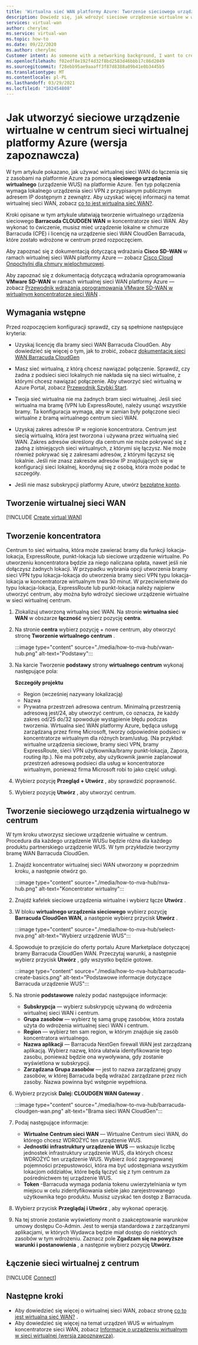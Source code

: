 ```yaml
---
title: 'Wirtualna sieć WAN platformy Azure: Tworzenie sieciowego urządzenia wirtualnego (urządzenie WUS) w centrum'
description: Dowiedz się, jak wdrożyć sieciowe urządzenie wirtualne w wirtualnym koncentratorze sieci WAN.
services: virtual-wan
author: cherylmc
ms.service: virtual-wan
ms.topic: how-to
ms.date: 09/22/2020
ms.author: cherylmc
Customer intent: As someone with a networking background, I want to create a Network Virtual Appliance (NVA) in my Virtual WAN hub.
ms.openlocfilehash: f02edf8e192f4d32f8bd2583d46bbb17c86d2049
ms.sourcegitcommit: f28ebb95ae9aaaff3f87d8388a09b41e0b3445b5
ms.translationtype: MT
ms.contentlocale: pl-PL
ms.lasthandoff: 03/29/2021
ms.locfileid: "102454808"
---
```

# <a name="how-to-create-a-network-virtual-appliance-in-an-azure-virtual-wan-hub-preview"></a>Jak utworzyć sieciowe urządzenie wirtualne w centrum sieci wirtualnej platformy Azure (wersja zapoznawcza)

W tym artykule pokazano, jak używać wirtualnej sieci WAN do łączenia się z zasobami na platformie Azure za pomocą **sieciowego urządzenia wirtualnego** (urządzenie WUS) na platformie Azure. Ten typ połączenia wymaga lokalnego urządzenia sieci VPN z przypisanym publicznym adresem IP dostępnym z zewnątrz. Aby uzyskać więcej informacji na temat wirtualnej sieci WAN, zobacz [co to jest wirtualna sieć WAN?](virtual-wan-about.md).

Kroki opisane w tym artykule ułatwiają tworzenie wirtualnego urządzenia sieciowego **Barracuda CLOUDGEN WAN** w koncentratorze sieci WAN. Aby wykonać to ćwiczenie, musisz mieć urządzenie lokalne w chmurze Barracuda (CPE) i licencję na urządzenie sieci WAN CloudGen Barracuda, które zostało wdrożone w centrum przed rozpoczęciem.

Aby zapoznać się z dokumentacją dotyczącą wdrażania **Cisco SD-WAN** w ramach wirtualnej sieci WAN platformy Azure — zobacz [Cisco Cloud Onpochylni dla chmury wielochmurowej](https://www.cisco.com/c/en/us/td/docs/routers/sdwan/configuration/cloudonramp/ios-xe-17/cloud-onramp-book-xe/cloud-onramp-multi-cloud.html#Cisco_Concept.dita_c61e0e7a-fff8-4080-afee-47b81e8df701). 

Aby zapoznać się z dokumentacją dotyczącą wdrażania oprogramowania **VMware SD-WAN** w ramach wirtualnej sieci WAN platformy Azure — zobacz [Przewodnik wdrażania oprogramowania VMware SD-WAN w wirtualnym koncentratorze sieci WAN](https://kb.vmware.com/s/article/82746) .

## <a name="prerequisites"></a>Wymagania wstępne

Przed rozpoczęciem konfiguracji sprawdź, czy są spełnione następujące kryteria:

* Uzyskaj licencję dla bramy sieci WAN Barracuda CloudGen. Aby dowiedzieć się więcej o tym, jak to zrobić, zobacz [dokumentację sieci WAN Barracuda CloudGen](https://www.barracuda.com/products/cloudgenwan)

* Masz sieć wirtualną, z którą chcesz nawiązać połączenie. Sprawdź, czy żadna z podsieci sieci lokalnych nie nakłada się na sieci wirtualne, z którymi chcesz nawiązać połączenie. Aby utworzyć sieć wirtualną w Azure Portal, zobacz [Przewodnik Szybki Start](../virtual-network/quick-create-portal.md).

* Twoja sieć wirtualna nie ma żadnych bram sieci wirtualnej. Jeśli sieć wirtualna ma bramę (VPN lub ExpressRoute), należy usunąć wszystkie bramy. Ta konfiguracja wymaga, aby w zamian były połączone sieci wirtualne z bramą wirtualnego centrum sieci WAN.

* Uzyskaj zakres adresów IP w regionie koncentratora. Centrum jest siecią wirtualną, która jest tworzona i używana przez wirtualną sieć WAN. Zakres adresów określony dla centrum nie może pokrywać się z żadną z istniejących sieci wirtualnych, z którymi się łączysz. Nie może również pokrywać się z zakresami adresów, z którymi łączysz się lokalnie. Jeśli nie znasz zakresów adresów IP znajdujących się w konfiguracji sieci lokalnej, koordynuj się z osobą, która może podać te szczegóły.

* Jeśli nie masz subskrypcji platformy Azure, utwórz [bezpłatne konto](https://azure.microsoft.com/free/?WT.mc_id=A261C142F).

## <a name="create-a-virtual-wan"></a><a name="openvwan"></a>Tworzenie wirtualnej sieci WAN

[!INCLUDE [Create virtual WAN](../../includes/virtual-wan-create-vwan-include.md)]

## <a name="create-a-hub"></a><a name="hub"></a>Tworzenie koncentratora

Centrum to sieć wirtualna, która może zawierać bramy dla funkcji lokacja-lokacja, ExpressRoute, punkt-lokacja lub sieciowe urządzenie wirtualne. Po utworzeniu koncentratora będzie za niego naliczana opłata, nawet jeśli nie dołączysz żadnych lokacji. W przypadku wybrania opcji utworzenia bramy sieci VPN typu lokacja-lokacja do utworzenia bramy sieci VPN typu lokacja-lokacja w koncentratorze wirtualnym trwa 30 minut. W przeciwieństwie do typu lokacja-lokacja, ExpressRoute lub punkt-lokacja należy najpierw utworzyć centrum, aby można było wdrożyć sieciowe urządzenie wirtualne w sieci wirtualnej centrum.

1. Zlokalizuj utworzoną wirtualną sieć WAN. Na stronie **wirtualna sieć WAN** w obszarze **łączność** wybierz pozycję **centra**.
1. Na stronie **centra** wybierz pozycję + nowe centrum, aby otworzyć stronę **Tworzenie wirtualnego centrum** .

   :::image type="content" source="./media/how-to-nva-hub/vwan-hub.png" alt-text="Podstawy":::
1. Na karcie Tworzenie **podstawy** strony **wirtualnego centrum** wykonaj następujące pola:

   **Szczegóły projektu**

   * Region (wcześniej nazywany lokalizacją)
   * Nazwa
   * Prywatna przestrzeń adresowa centrum. Minimalną przestrzenią adresową jest/24, aby utworzyć centrum, co oznacza, że każdy zakres od/25 do/32 spowoduje wystąpienie błędu podczas tworzenia. Wirtualna sieć WAN platformy Azure, będąca usługą zarządzaną przez firmę Microsoft, tworzy odpowiednie podsieci w koncentratorze wirtualnym dla różnych bram/usług. (Na przykład: wirtualne urządzenia sieciowe, bramy sieci VPN, bramy ExpressRoute, sieci VPN użytkownika/bramy punkt-lokacja, Zapora, routing itp.). Nie ma potrzeby, aby użytkownik jawnie zaplanował przestrzeń adresową podsieci dla usług w koncentratorze wirtualnym, ponieważ firma Microsoft robi to jako część usługi.
1. Wybierz pozycję **Przegląd + Utwórz** , aby sprawdzić poprawność.
1. Wybierz pozycję **Utwórz** , aby utworzyć centrum.

## <a name="create-the-network-virtual-appliance-in-the-hub"></a>Tworzenie sieciowego urządzenia wirtualnego w centrum

W tym kroku utworzysz sieciowe urządzenie wirtualne w centrum. Procedura dla każdego urządzenie WUSu będzie różna dla każdego produktu partnerskiego urządzenie WUS. W tym przykładzie tworzymy bramę WAN Barracuda CloudGen.

1. Znajdź koncentrator wirtualnej sieci WAN utworzony w poprzednim kroku, a następnie otwórz go.

   :::image type="content" source="./media/how-to-nva-hub/nva-hub.png" alt-text="Koncentrator wirtualny":::
1. Znajdź kafelek sieciowe urządzenia wirtualne i wybierz łącze **Utwórz** .
1. W bloku **wirtualnego urządzenia sieciowego** wybierz pozycję **Barracuda CloudGen WAN**, a następnie wybierz przycisk **Utwórz** .

   :::image type="content" source="./media/how-to-nva-hub/select-nva.png" alt-text="Wybierz urządzenie WUS":::
1. Spowoduje to przejście do oferty portalu Azure Marketplace dotyczącej bramy Barracuda CloudGen WAN. Przeczytaj warunki, a następnie wybierz przycisk **Utwórz** , gdy wszystko będzie gotowe.

   :::image type="content" source="./media/how-to-nva-hub/barracuda-create-basics.png" alt-text="Podstawowe informacje dotyczące Barracuda urządzenie WUS":::
1. Na stronie **podstawowe** należy podać następujące informacje:

   * **Subskrypcja** — wybierz subskrypcję używaną do wdrożenia wirtualnej sieci WAN i centrum.
   * **Grupa zasobów** — wybierz tę samą grupę zasobów, która została użyta do wdrożenia wirtualnej sieci WAN i centrum.
   * **Region** — wybierz ten sam region, w którym znajduje się zasób koncentratora wirtualnego.
   * **Nazwa aplikacji** — Barracuda NextGen firewall WAN jest zarządzaną aplikacją. Wybierz nazwę, która ułatwia identyfikowanie tego zasobu, ponieważ będzie ona wywoływana, gdy zostanie wyświetlona w subskrypcji.
   * **Zarządzana Grupa zasobów** — jest to nazwa zarządzanej grupy zasobów, w której Barracuda będą wdrażać zarządzane przez nich zasoby. Nazwa powinna być wstępnie wypełniona.
1. Wybierz przycisk **Dalej: CLOUDGEN WAN Gateway** .

   :::image type="content" source="./media/how-to-nva-hub/barracuda-cloudgen-wan.png" alt-text="Brama sieci WAN CloudGen":::
1. Podaj następujące informacje:

   * **Wirtualne Centrum sieci WAN** — Wirtualne Centrum sieci WAN, do którego chcesz WDROŻYĆ ten urządzenie WUS.
   * **Jednostki infrastruktury urządzenie WUS** — wskazuje liczbę jednostek infrastruktury urządzenie WUS, dla których chcesz WDROŻYĆ ten urządzenie WUS. Wybierz ilość zagregowanej pojemności przepustowości, która ma być udostępniana wszystkim lokacjom oddziałów, które będą łączyć się z tym centrum za pośrednictwem tej urządzenie WUS.
   * **Token** -Barracuda wymaga podania tokenu uwierzytelniania w tym miejscu w celu zidentyfikowania siebie jako zarejestrowanego użytkownika tego produktu. Musisz uzyskać ten dostęp z Barracuda.
1. Wybierz przycisk **Przeglądaj i Utwórz** , aby wykonać operację.
1. Na tej stronie zostanie wyświetlony monit o zaakceptowanie warunków umowy dostępu Co-Admin. Jest to wersja standardowa z zarządzanymi aplikacjami, w których Wydawca będzie miał dostęp do niektórych zasobów w tym wdrożeniu. Zaznacz pole **Zgadzam się na powyższe warunki i postanowienia** , a następnie wybierz pozycję **Utwórz**.

## <a name="connect-the-vnet-to-the-hub"></a><a name="vnet"></a>Łączenie sieci wirtualnej z centrum

[!INCLUDE [Connect](../../includes/virtual-wan-connect-vnet-hub-include.md)]

## <a name="next-steps"></a>Następne kroki

* Aby dowiedzieć się więcej o wirtualnej sieci WAN, zobacz stronę [co to jest wirtualna sieć WAN?](virtual-wan-about.md) .
* Aby dowiedzieć się więcej na temat urządzeń WUS w wirtualnym koncentratorze sieci WAN, zobacz [Informacje o urządzeniu wirtualnym w sieci wirtualnej (wersja zapoznawcza)](about-nva-hub.md).
